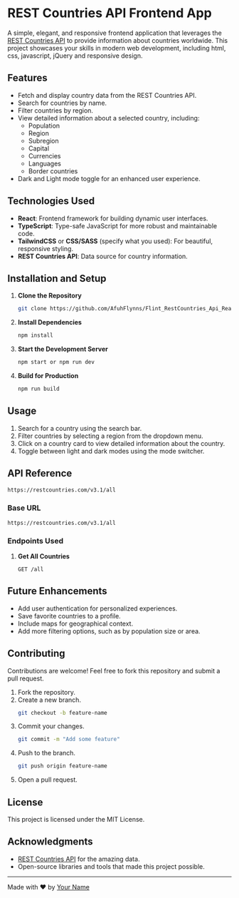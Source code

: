 # REST Countries API Frontend App

A simple, elegant, and responsive frontend application that leverages the [REST Countries API](https://restcountries.com/) to provide information about countries worldwide. This project showcases your skills in modern web development, including html, css, javascript, jQuery and responsive design.

## Features

- Fetch and display country data from the REST Countries API.
- Search for countries by name.
- Filter countries by region.
- View detailed information about a selected country, including:
  - Population
  - Region
  - Subregion
  - Capital
  - Currencies
  - Languages
  - Border countries
- Dark and Light mode toggle for an enhanced user experience.

## Technologies Used

- **React**: Frontend framework for building dynamic user interfaces.
- **TypeScript**: Type-safe JavaScript for more robust and maintainable code.
- **TailwindCSS** or **CSS/SASS** (specify what you used): For beautiful, responsive styling.
- **REST Countries API**: Data source for country information.

## Installation and Setup

1. **Clone the Repository**
   ```bash
   git clone https://github.com/AfuhFlynns/Flint_RestCountries_Api_React.git
   ```

2. **Install Dependencies**
   ```bash
   npm install
   ```

3. **Start the Development Server**
   ```bash
   npm start or npm run dev
   ```

4. **Build for Production**
   ```bash
   npm run build
   ```

## Usage

1. Search for a country using the search bar.
2. Filter countries by selecting a region from the dropdown menu.
3. Click on a country card to view detailed information about the country.
4. Toggle between light and dark modes using the mode switcher.


## API Reference
```bash
https://restcountries.com/v3.1/all
```

### Base URL
```
https://restcountries.com/v3.1/all
```

### Endpoints Used

1. **Get All Countries**
   ```
   GET /all
   ```

## Future Enhancements

- Add user authentication for personalized experiences.
- Save favorite countries to a profile.
- Include maps for geographical context.
- Add more filtering options, such as by population size or area.

## Contributing

Contributions are welcome! Feel free to fork this repository and submit a pull request.

1. Fork the repository.
2. Create a new branch.
   ```bash
   git checkout -b feature-name
   ```
3. Commit your changes.
   ```bash
   git commit -m "Add some feature"
   ```
4. Push to the branch.
   ```bash
   git push origin feature-name
   ```
5. Open a pull request.

## License

This project is licensed under the MIT License.

## Acknowledgments

- [REST Countries API](https://restcountries.com/) for the amazing data.
- Open-source libraries and tools that made this project possible.

---

Made with ❤️ by [Your Name](https://github.com/yourusername)
